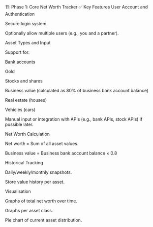 🏗️ Phase 1: Core Net Worth Tracker
✅ Key Features
User Account and Authentication

Secure login system.

Optionally allow multiple users (e.g., you and a partner).

Asset Types and Input

Support for:

Bank accounts

Gold

Stocks and shares

Business value (calculated as 80% of business bank account balance)

Real estate (houses)

Vehicles (cars)

Manual input or integration with APIs (e.g., bank APIs, stock APIs) if possible later.

Net Worth Calculation

Net worth = Sum of all asset values.

Business value = Business bank account balance × 0.8

Historical Tracking

Daily/weekly/monthly snapshots.

Store value history per asset.

Visualisation

Graphs of total net worth over time.

Graphs per asset class.

Pie chart of current asset distribution.


